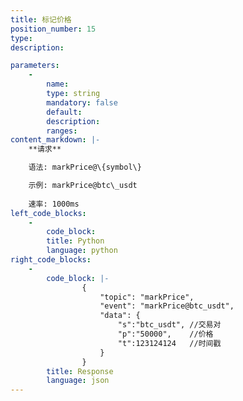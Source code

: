 ```yaml
---
title: 标记价格
position_number: 15
type:
description: 

parameters:
    -
        name:
        type: string
        mandatory: false
        default:
        description:
        ranges:
content_markdown: |-
    **请求**

    语法: markPrice@\{symbol\}

    示例: markPrice@btc\_usdt
    
    速率: 1000ms
left_code_blocks:
    -
        code_block:
        title: Python
        language: python
right_code_blocks:
    -
        code_block: |-
                {
                    "topic": "markPrice", 
                    "event": "markPrice@btc_usdt", 
                    "data": {
                        "s":"btc_usdt", //交易对
                        "p":"50000",    //价格
                        "t":123124124   //时间戳
                    }
                }
        title: Response
        language: json
---
```

